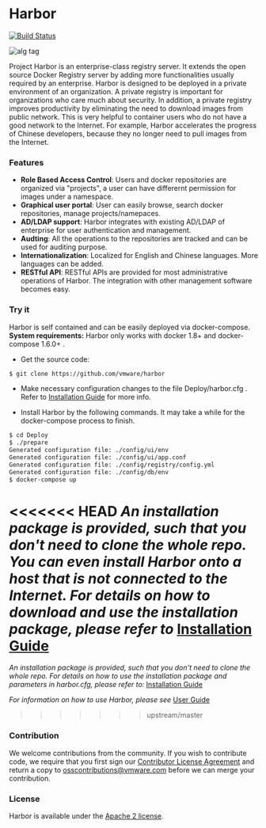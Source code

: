 # Harbor

[![Build Status](https://travis-ci.org/vmware/harbor.svg?branch=master)](https://travis-ci.org/vmware/harbor)

![alg tag](https://cloud.githubusercontent.com/assets/2390463/13484557/088a1000-e13a-11e5-87d4-a64366365bef.png)

Project Harbor is an enterprise-class registry server. It extends the open source Docker Registry server by adding more functionalities usually required by an enterprise. Harbor is designed to be deployed in a private environment of an organization. A private registry is important for organizations who care much about security. In addition, a private registry improves productivity by eliminating the need to download images from public network. This is very helpful to container users who do not have a good network to the Internet. For example, Harbor accelerates the progress of Chinese developers, because they no longer need to pull images from the Internet.

### Features
* **Role Based Access Control**: Users and docker repositories are organized via "projects", a user can have differernt permission for images under a namespace.
* **Graphical user portal**: User can easily browse, search docker repositories, manage projects/namepaces.
* **AD/LDAP support**: Harbor integrates with existing AD/LDAP of enterprise for user authentication and management.
* **Audting**: All the operations to the repositories are tracked and can be used for auditing purpose.
* **Internationalization**: Localized for English and Chinese languages. More languages can be added.
* **RESTful API**: RESTful APIs are provided for most administrative operations of Harbor. The integration with other management software becomes easy.

### Try it
Harbor is self contained and can be easily deployed via docker-compose.  
**System requirements:** Harbor only works with docker 1.8+ and docker-compose 1.6.0+ .

* Get the source code:
```sh
$ git clone https://github.com/vmware/harbor
```

* Make necessary configuration changes to the file Deploy/harbor.cfg . Refer to [Installation Guide](docs/installation_guide.md) for more info.

* Install Harbor by the following commands. It may take a while for the docker-compose process to finish.
```sh
$ cd Deploy
$ ./prepare
Generated configuration file: ./config/ui/env
Generated configuration file: ./config/ui/app.conf
Generated configuration file: ./config/registry/config.yml
Generated configuration file: ./config/db/env
$ docker-compose up
```
<<<<<<< HEAD
*An installation package is provided, such that you don't need to clone the whole repo. You can even install Harbor onto a host that is not connected to the Internet. For details on how to download and use the installation package, please refer to* [Installation Guide](docs/installation_guide.md)
=======
*An installation package is provided, such that you don't need to clone the whole repo.  For details on how to use the installation package and parameters in harbor.cfg, please refer to:* [Installation Guide](docs/installation_guide.md)  

*For information on how to use Harbor, please see* [User Guide](docs/user_guide.md)
>>>>>>> upstream/master

### Contribution
We welcome contributions from the community.  If you wish to contribute code, we require that you first sign our [Contributor License Agreement](https://vmware.github.io/photon/assets/files/vmware_cla.pdf) and return a copy to osscontributions@vmware.com before we can merge your contribution.

### License
Harbor is available under the [Apache 2 license](LICENSE).
